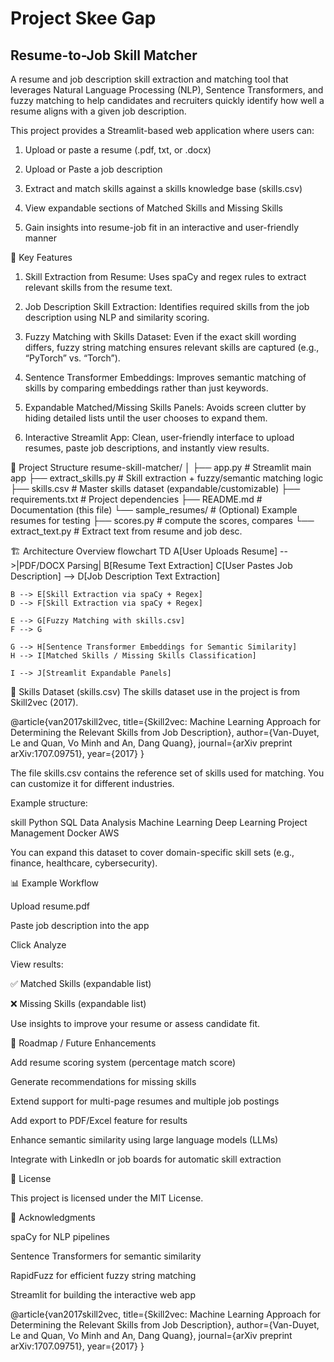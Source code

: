 # Project Skee Gap

## Resume-to-Job Skill Matcher

A resume and job description skill extraction and matching tool that leverages Natural Language Processing (NLP), Sentence Transformers, and fuzzy matching to help candidates and recruiters quickly identify how well a resume aligns with a given job description.

This project provides a Streamlit-based web application where users can:

1. Upload or paste a resume (.pdf, txt, or .docx)

2. Upload or Paste a job description

3. Extract and match skills against a skills knowledge base (skills.csv)

4. View expandable sections of Matched Skills and Missing Skills

5. Gain insights into resume-job fit in an interactive and user-friendly manner

🔑 Key Features

1. Skill Extraction from Resume:
   Uses spaCy and regex rules to extract relevant skills from the resume text.

2. Job Description Skill Extraction:
   Identifies required skills from the job description using NLP and similarity scoring.

3. Fuzzy Matching with Skills Dataset:
   Even if the exact skill wording differs, fuzzy string matching ensures relevant skills are captured (e.g., “PyTorch” vs. “Torch”).

4. Sentence Transformer Embeddings:
   Improves semantic matching of skills by comparing embeddings rather than just keywords.

5. Expandable Matched/Missing Skills Panels:
   Avoids screen clutter by hiding detailed lists until the user chooses to expand them.

6. Interactive Streamlit App:
   Clean, user-friendly interface to upload resumes, paste job descriptions, and instantly view results.

📂 Project Structure
resume-skill-matcher/
│
├── app.py # Streamlit main app
├── extract_skills.py # Skill extraction + fuzzy/semantic matching logic
├── skills.csv # Master skills dataset (expandable/customizable)
├── requirements.txt # Project dependencies
├── README.md # Documentation (this file)
└── sample_resumes/ # (Optional) Example resumes for testing
├── scores.py # compute the scores, compares
└── extract_text.py # Extract text from resume and job desc.

🏗️ Architecture Overview
flowchart TD
A[User Uploads Resume] -->|PDF/DOCX Parsing| B[Resume Text Extraction]
C[User Pastes Job Description] --> D[Job Description Text Extraction]

    B --> E[Skill Extraction via spaCy + Regex]
    D --> F[Skill Extraction via spaCy + Regex]

    E --> G[Fuzzy Matching with skills.csv]
    F --> G

    G --> H[Sentence Transformer Embeddings for Semantic Similarity]
    H --> I[Matched Skills / Missing Skills Classification]

    I --> J[Streamlit Expandable Panels]

🧩 Skills Dataset (skills.csv)
The skills dataset use in the project is from Skill2vec (2017).

@article{van2017skill2vec,
title={Skill2vec: Machine Learning Approach for Determining the Relevant Skills from Job Description},
author={Van-Duyet, Le and Quan, Vo Minh and An, Dang Quang},
journal={arXiv preprint arXiv:1707.09751},
year={2017}
}

The file skills.csv contains the reference set of skills used for matching. You can customize it for different industries.

Example structure:

skill
Python
SQL
Data Analysis
Machine Learning
Deep Learning
Project Management
Docker
AWS

You can expand this dataset to cover domain-specific skill sets (e.g., finance, healthcare, cybersecurity).

📊 Example Workflow

Upload resume.pdf

Paste job description into the app

Click Analyze

View results:

✅ Matched Skills (expandable list)

❌ Missing Skills (expandable list)

Use insights to improve your resume or assess candidate fit.

🚀 Roadmap / Future Enhancements

Add resume scoring system (percentage match score)

Generate recommendations for missing skills

Extend support for multi-page resumes and multiple job postings

Add export to PDF/Excel feature for results

Enhance semantic similarity using large language models (LLMs)

Integrate with LinkedIn or job boards for automatic skill extraction

📜 License

This project is licensed under the MIT License.

🙌 Acknowledgments

spaCy for NLP pipelines

Sentence Transformers for semantic similarity

RapidFuzz for efficient fuzzy string matching

Streamlit for building the interactive web app

@article{van2017skill2vec,
title={Skill2vec: Machine Learning Approach for Determining the Relevant Skills from Job Description},
author={Van-Duyet, Le and Quan, Vo Minh and An, Dang Quang},
journal={arXiv preprint arXiv:1707.09751},
year={2017}
}
